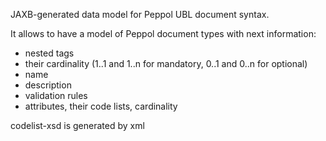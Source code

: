 JAXB-generated data model for Peppol UBL document syntax. 

It allows to have a model of Peppol document types with next information:
- nested tags
- their cardinality (1..1 and 1..n for mandatory, 0..1 and 0..n for optional)
- name
- description
- validation rules
- attributes, their code lists, cardinality

codelist-xsd is generated by xml